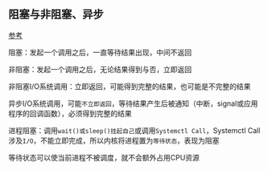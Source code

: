## 阻塞与非阻塞、异步

[参考](https://www.zhihu.com/question/19732473)

阻塞：发起一个调用之后，一直等待结果出现，中间不返回

非阻塞：发起一个调用之后，无论结果得到与否，立即返回

非阻塞I/O系统调用：立即返回，可能得到完整的结果，也可能是不完整的结果

异步I/O系统调用，可能`不立即返回`，等待结果产生后被通知（中断，signal或应用程序的回调函数），必须得到完整的结果

进程阻塞：调用`wait()或sleep()挂起自己`或调用`Systemctl Call`，Systemctl Call涉及`I/O`，不能立即完成，所以内核将进程置为`等待状态`，表现为阻塞

等待状态可以使当前进程不被调度，就不会额外占用CPU资源